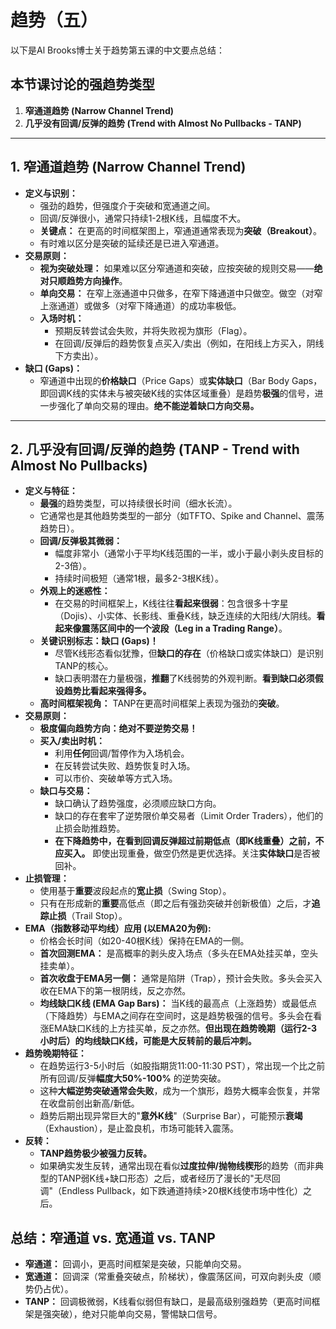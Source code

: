 # 趋势（五）

以下是Al Brooks博士关于趋势第五课的中文要点总结：

## 本节课讨论的强趋势类型

1.  **窄通道趋势 (Narrow Channel Trend)**
2.  **几乎没有回调/反弹的趋势 (Trend with Almost No Pullbacks - TANP)**

---

## 1. 窄通道趋势 (Narrow Channel Trend)

*   **定义与识别：**
    *   强劲的趋势，但强度介于突破和宽通道之间。
    *   回调/反弹很小，通常只持续1-2根K线，且幅度不大。
    *   **关键点：** 在更高的时间框架图上，窄通道通常表现为**突破（Breakout）**。
    *   有时难以区分是突破的延续还是已进入窄通道。
*   **交易原则：**
    *   **视为突破处理：** 如果难以区分窄通道和突破，应按突破的规则交易——**绝对只顺趋势方向操作**。
    *   **单向交易：** 在窄上涨通道中只做多，在窄下降通道中只做空。做空（对窄上涨通道）或做多（对窄下降通道）的成功率极低。
    *   **入场时机：**
        *   预期反转尝试会失败，并将失败视为旗形（Flag）。
        *   在回调/反弹后的趋势恢复点买入/卖出（例如，在阳线上方买入，阴线下方卖出）。
*   **缺口 (Gaps)：**
    *   窄通道中出现的**价格缺口**（Price Gaps）或**实体缺口**（Bar Body Gaps，即回调K线的实体未与被突破K线的实体区域重叠）是趋势**极强**的信号，进一步强化了单向交易的理由。**绝不能逆着缺口方向交易。**

---

## 2. 几乎没有回调/反弹的趋势 (TANP - Trend with Almost No Pullbacks)

*   **定义与特征：**
    *   **最强**的趋势类型，可以持续很长时间（细水长流）。
    *   它通常也是其他趋势类型的一部分（如TFTO、Spike and Channel、震荡趋势日）。
    *   **回调/反弹极其微弱：**
        *   幅度非常小（通常小于平均K线范围的一半，或小于最小剥头皮目标的2-3倍）。
        *   持续时间极短（通常1根，最多2-3根K线）。
    *   **外观上的迷惑性：**
        *   在交易的时间框架上，K线往往**看起来很弱**：包含很多十字星（Dojis）、小实体、长影线、重叠K线，缺乏连续的大阳线/大阴线。**看起来像震荡区间中的一个波段（Leg in a Trading Range）**。
    *   **关键识别标志：缺口 (Gaps)！**
        *   尽管K线形态看似犹豫，但**缺口的存在**（价格缺口或实体缺口）是识别TANP的核心。
        *   缺口表明潜在力量极强，**推翻**了K线弱势的外观判断。**看到缺口必须假设趋势比看起来强得多。**
    *   **高时间框架视角：** TANP在更高时间框架上表现为强劲的**突破**。
*   **交易原则：**
    *   **极度偏向趋势方向：绝对不要逆势交易！**
    *   **买入/卖出时机：**
        *   利用**任何**回调/暂停作为入场机会。
        *   在反转尝试失败、趋势恢复时入场。
        *   可以市价、突破单等方式入场。
    *   **缺口与交易：**
        *   缺口确认了趋势强度，必须顺应缺口方向。
        *   缺口的存在套牢了逆势限价单交易者（Limit Order Traders），他们的止损会助推趋势。
        *   **在下降趋势中，在看到回调反弹超过前期低点（即K线重叠）之前，不应买入。** 即使出现重叠，做空仍然是更优选择。关注**实体缺口**是否被回补。
*   **止损管理：**
    *   使用基于**重要**波段起点的**宽止损**（Swing Stop）。
    *   只有在形成新的**重要**高低点（即之后有强劲突破并创新极值）之后，才**追踪止损**（Trail Stop）。
*   **EMA（指数移动平均线）应用 (以EMA20为例):**
    *   价格会长时间（如20-40根K线）保持在EMA的一侧。
    *   **首次回测EMA：** 是高概率的剥头皮入场点（多头在EMA处挂买单，空头挂卖单）。
    *   **首次收盘于EMA另一侧：** 通常是陷阱（Trap），预计会失败。多头会买入收在EMA下的第一根阴线，反之亦然。
    *   **均线缺口K线 (EMA Gap Bars)：** 当K线的最高点（上涨趋势）或最低点（下降趋势）与EMA之间存在空间时，这是趋势极强的信号。多头会在看涨EMA缺口K线的上方挂买单，反之亦然。**但出现在趋势晚期（运行2-3小时后）的均线缺口K线，可能是大反转前的最后冲刺。**
*   **趋势晚期特征：**
    *   在趋势运行3-5小时后（如股指期货11:00-11:30 PST），常出现一个比之前所有回调/反弹**幅度大50%-100%** 的逆势突破。
    *   这种**大幅逆势突破通常会失败**，成为一个旗形，趋势大概率会恢复，并常在收盘前创出新高/新低。
    *   趋势后期出现异常巨大的"**意外K线**"（Surprise Bar），可能预示**衰竭**（Exhaustion），是止盈良机，市场可能转入震荡。
*   **反转：**
    *   **TANP趋势极少被强力反转。**
    *   如果确实发生反转，通常出现在看似**过度拉伸/抛物线楔形**的趋势（而非典型的TANP弱K线+缺口形态）之后，或者经历了漫长的"无尽回调"（Endless Pullback，如下跌通道持续>20根K线使市场中性化）之后。

## 总结：窄通道 vs. 宽通道 vs. TANP

*   **窄通道：** 回调小，更高时间框架是突破，只能单向交易。
*   **宽通道：** 回调深（常重叠突破点，阶梯状），像震荡区间，可双向剥头皮（顺势仍占优）。
*   **TANP：** 回调极微弱，K线看似弱但有缺口，是最高级别强趋势（更高时间框架是强突破），绝对只能单向交易，警惕缺口信号。 